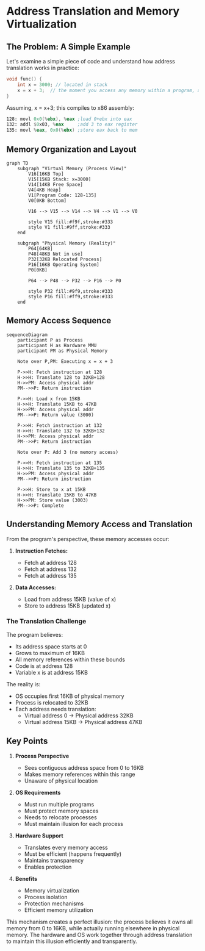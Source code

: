 # Address Translation and Memory Virtualization

## The Problem: A Simple Example

Let's examine a simple piece of code and understand how address translation works in practice:

```c
void func() {
    int x = 3000; // located in stack
    x = x + 3;  // the moment you access any memory within a program, address translation take a place 
}
```

Assuming, x = x+3; this compiles to x86 assembly:

```asm
128: movl 0x0(%ebx), %eax ;load 0+ebx into eax
132: addl $0x03, %eax     ;add 3 to eax register
135: movl %eax, 0x0(%ebx) ;store eax back to mem
```

## Memory Organization and Layout

```mermaid
graph TD
    subgraph "Virtual Memory (Process View)"
        V16[16KB Top]
        V15[15KB Stack: x=3000]
        V14[14KB Free Space]
        V4[4KB Heap]
        V1[Program Code: 128-135]
        V0[0KB Bottom]
        
        V16 --> V15 --> V14 --> V4 --> V1 --> V0
        
        style V15 fill:#f9f,stroke:#333
        style V1 fill:#9ff,stroke:#333
    end

    subgraph "Physical Memory (Reality)"
        P64[64KB]
        P48[48KB Not in use]
        P32[32KB Relocated Process]
        P16[16KB Operating System]
        P0[0KB]
        
        P64 --> P48 --> P32 --> P16 --> P0
        
        style P32 fill:#9f9,stroke:#333
        style P16 fill:#ff9,stroke:#333
    end
```

## Memory Access Sequence

```mermaid
sequenceDiagram
    participant P as Process
    participant H as Hardware MMU
    participant PM as Physical Memory
    
    Note over P,PM: Executing x = x + 3
    
    P->>H: Fetch instruction at 128
    H->>H: Translate 128 to 32KB+128
    H->>PM: Access physical addr
    PM-->>P: Return instruction
    
    P->>H: Load x from 15KB
    H->>H: Translate 15KB to 47KB
    H->>PM: Access physical addr
    PM-->>P: Return value (3000)
    
    P->>H: Fetch instruction at 132
    H->>H: Translate 132 to 32KB+132
    H->>PM: Access physical addr
    PM-->>P: Return instruction
    
    Note over P: Add 3 (no memory access)
    
    P->>H: Fetch instruction at 135
    H->>H: Translate 135 to 32KB+135
    H->>PM: Access physical addr
    PM-->>P: Return instruction
    
    P->>H: Store to x at 15KB
    H->>H: Translate 15KB to 47KB
    H->>PM: Store value (3003)
    PM-->>P: Complete
```

## Understanding Memory Access and Translation

From the program's perspective, these memory accesses occur:

1. **Instruction Fetches:**
   - Fetch at address 128
   - Fetch at address 132
   - Fetch at address 135

2. **Data Accesses:**
   - Load from address 15KB (value of x)
   - Store to address 15KB (updated x)

### The Translation Challenge

The program believes:
- Its address space starts at 0
- Grows to maximum of 16KB
- All memory references within these bounds
- Code is at address 128
- Variable x is at address 15KB

The reality is:
- OS occupies first 16KB of physical memory
- Process is relocated to 32KB
- Each address needs translation:
  - Virtual address 0 → Physical address 32KB
  - Virtual address 15KB → Physical address 47KB



## Key Points

1. **Process Perspective**
   - Sees contiguous address space from 0 to 16KB
   - Makes memory references within this range
   - Unaware of physical location

2. **OS Requirements**
   - Must run multiple programs
   - Must protect memory spaces
   - Needs to relocate processes
   - Must maintain illusion for each process

3. **Hardware Support**
   - Translates every memory access
   - Must be efficient (happens frequently)
   - Maintains transparency
   - Enables protection

4. **Benefits**
   - Memory virtualization
   - Process isolation
   - Protection mechanisms
   - Efficient memory utilization

This mechanism creates a perfect illusion: the process believes it owns all memory from 0 to 16KB, while actually running elsewhere in physical memory. The hardware and OS work together through address translation to maintain this illusion efficiently and transparently.
